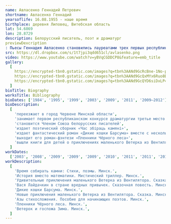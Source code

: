 ```yaml
---
name: Авласенко Геннадий Петрович
shortname: Авласенко Геннадий
yearsoflife: 16.08.1955 - наше время
birthplace: деревня Липовец, Витебская область
lat: 54.6869
lon: 28.8729
description: Белорусский писатель, поэт и драматург
previewDexcription
: Пьесы Геннадия Авласенко становились лауреатами трех первых республиканских конкурсов белорусской драматургии, звучали по белорусскому радио, печатались в республиканских журналах и коллективных сборниках. Много пишет для детей. Творчески сотрудничает с детскими журналами: «Радуга», «Березка», «Рюкзачок». Детские стихи, сказки и пьесы Геннадия Авласенко неоднократно звучали по белорусскому радио, печатались на страницах детских журналов «Алеся», «Родная природа», «Леший» и др.
src: https://dl.dropbox.com/s/1t7jpi3qdd651cl/avlasenko.png
video: https://www.youtube.com/watch?v=yBVqCGDDCP8&feature=emb_title
gallery:
  [
    https://encrypted-tbn0.gstatic.com/images?q=tbn%3AANd9GcRcBne-1No-pDqXBzgpEZA9cbZylKwAd7qQ1I3wXwh5U3xS37zh,
    https://encrypted-tbn0.gstatic.com/images?q=tbn%3AANd9GcQxMYx6Ruo8BpJ9xYSgelkqlvjVebMcESvaIs3u6GaQl79hOCEM,
    https://encrypted-tbn0.gstatic.com/images?q=tbn%3AANd9GcQYD6siDxLP43CJaBSzcsXhjpVKmW_ln16-k3bJkqNiN9C4ktrr,
  ]
bioTitle: Biography
worksTitle: Bibliography
bioDates: ['1984', '1995', '1999', '2003', '2009', '2011', '2009—2012']
bioDescription:
  [
    'переезжает в город Червене Минской области',
    'занимает первом республиканском конкурсе драматургии третье место среди пьес для детских театров со своей самой первой пьесой «Новые приключения Колобка»',
    'становится Членом Союза белорусских писателей',
    'издает поэтический сборник «Час збіраць камяні»',
    'издает фантастический роман «Дикие кошки Барсума» вместе с несколькими рассказами',
    'выходит его роман-фэнтези «Пленники Чёрного леса»',
    'вышли книги для детей о приключениях маленького Ветерка из Вентилятора «Удивительные приключения маленького Ветерка из Вентилятора», «Новые приключения Ветерка из Вентилятора» и «Ветерок и госпожа Зима»',
  ]
workDates:
  ['2003', '2008', '2009', '2009', '2009', '2010', '2011', '2011', '2012']
workDescription:
  [
    'Время собирать камни: Стихи, поэмы. Минск.',
    'История вместо математики. Мистический триллер. Минск.',
    'Удивительные приключения маленького Ветерка из Вентилятора. Сказка. Минск.',
    'Вася Лайдачкин в стране вредных привычек. Сказочная повесть. Минск.',
    'Дикие кошки Барсума. Минск.',
    'Новые приключения маленького Ветерка из Вентилятора. Сказка. Минск.',
    'Азы стихосложения. Пособие для начинающих поэтов. Минск.',
    'Пленники Чёрного леса. Минск.',
    'Ветерок и госпожа Зима. Минск.',
  ]
---
```

